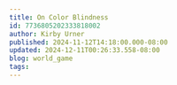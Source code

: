 ```yaml
---
title: On Color Blindness
id: 7736805202333818002
author: Kirby Urner
published: 2024-11-12T14:18:00.000-08:00
updated: 2024-12-11T00:26:33.558-08:00
blog: world_game
tags: 
---
```


